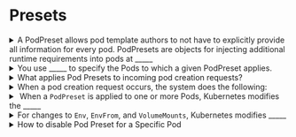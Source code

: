 # Presets 

<details>
<summary>
<span style="color: rgb(34, 34, 34);">A PodPreset allows pod template authors to not have to explicitly provide all information for every pod.&nbsp;</span><span style="color: rgb(34, 34, 34);">PodPresets are objects for injecting&nbsp;</span><span style="color: rgb(34, 34, 34);">additional runtime requirements&nbsp;</span><span style="color: rgb(34, 34, 34);">into pods at _____</span>
</summary>
creation time
</details>

<details>
<summary>
<span style="color: rgb(34, 34, 34);">You use _____</span><span style="color: rgb(34, 34, 34);">&nbsp;to specify the Pods to which a given PodPreset applies.</span>
</summary>
label selectors
</details>

<details>
<summary>
What applies Pod Presets to incoming pod creation requests?
</summary>
PodPreset admission controller
</details>

<details>
<summary>
<span style="color: rgb(34, 34, 34);">When a pod creation request occurs, the system does the following:</span>
</summary>
<ol><li>Retrieve all&nbsp;<code>PodPresets</code>&nbsp;available for use.</li><li>Check if the label selectors of any&nbsp;<code>PodPreset</code>&nbsp;matches the labels on the pod being created.</li><li>Attempt to merge the various resources defined by the&nbsp;<code>PodPreset</code>&nbsp;into the Pod being created.</li><li>On error, throw an event documenting the merge error on the pod, and create the pod&nbsp;<em>without</em>&nbsp;any injected resources from the&nbsp;<code>PodPreset</code>.</li><li>Annotate the resulting modified Pod spec to indicate that it has been modified by a&nbsp;<code>PodPreset</code>. The annotation is of the form&nbsp;<code>podpreset.admission.kubernetes.io/podpreset-&lt;pod-preset name&gt;: "&lt;resource version&gt;"</code>.</li></ol>
</details>

<details>
<summary>
<span style="color: rgb(34, 34, 34);">&nbsp;When a&nbsp;</span><code>PodPreset</code><span style="color: rgb(34, 34, 34);">&nbsp;is applied to one or more Pods, Kubernetes modifies the _____</span>
</summary>
<span style="color: rgb(34, 34, 34);">PodSpec</span>
</details>

<details>
<summary>
<span style="color: rgb(34, 34, 34);">For changes to&nbsp;</span><code>Env</code><span style="color: rgb(34, 34, 34);">,&nbsp;</span><code>EnvFrom</code><span style="color: rgb(34, 34, 34);">, and&nbsp;</span><code>VolumeMounts</code><span style="color: rgb(34, 34, 34);">, Kubernetes modifies _____</span>
</summary>
<span style="color: rgb(34, 34, 34);">The pod's individual container specs</span>
</details>

<details>
<summary>
How to&nbsp;disable Pod Preset for a Specific Pod
</summary>
<span style="color: rgb(34, 34, 34); background-color: rgba(0, 0, 0, 0.05);">podpreset.admission.kubernetes.io/exclude: "true"</span><div><span style="color: rgb(34, 34, 34); background-color: rgba(0, 0, 0, 0.05);">
</span></div><div>Add the above annotation in the Pod Spec<span style="color: rgb(34, 34, 34); background-color: rgba(0, 0, 0, 0.05);">
</span></div>
</details>

